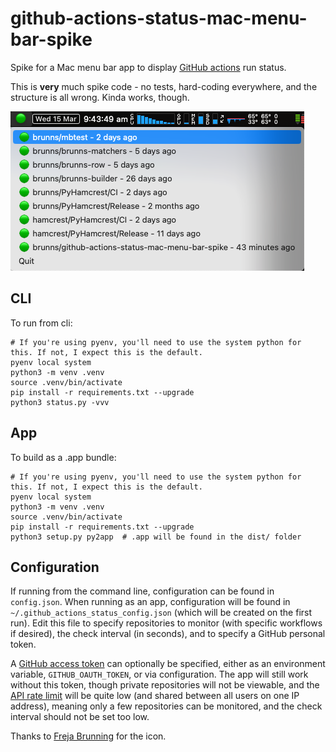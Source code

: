# github-actions-status-mac-menu-bar-spike

Spike for a Mac menu bar app to display [GitHub actions](https://pinboard.in/u:brunns/t:github-actions) run status.

This is **very** much spike code - no tests, hard-coding everywhere, and the structure is all wrong. Kinda works, though.

![image](docs/images/screenshot.png)

## CLI

To run from cli:

```shell
# If you're using pyenv, you'll need to use the system python for this. If not, I expect this is the default.
pyenv local system  
python3 -m venv .venv
source .venv/bin/activate
pip install -r requirements.txt --upgrade
python3 status.py -vvv
```

## App

To build as a .app bundle:

```shell
# If you're using pyenv, you'll need to use the system python for this. If not, I expect this is the default.
pyenv local system  
python3 -m venv .venv
source .venv/bin/activate
pip install -r requirements.txt --upgrade
python3 setup.py py2app  # .app will be found in the dist/ folder
```

## Configuration

If running from the command line, configuration can be found in `config.json`. When running as an app,
configuration will be found in `~/.github_actions_status_config.json` (which will be created on the first
run). Edit this file to specify repositories to monitor (with specific workflows if desired), the check interval (in 
seconds), and to specify a GitHub personal token.

A [GitHub access token](https://docs.github.com/en/authentication/keeping-your-account-and-data-secure/creating-a-personal-access-token)
can optionally be specified, either as an environment variable, `GITHUB_OAUTH_TOKEN`, or via configuration. The app will
still work without this token, though private repositories will not be viewable, and the [API rate limit](https://docs.github.com/en/rest/overview/resources-in-the-rest-api#rate-limiting)
will be quite low (and shared between all users on one IP address), meaning only a few repositories can be monitored,
and the check interval should not be set too low.

Thanks to [Freja Brunning](https://twitter.com/freja_brunning) for the icon.
